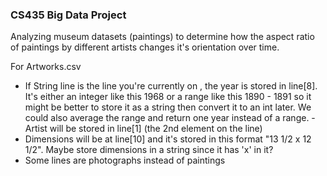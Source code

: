 ### CS435 Big Data Project
Analyzing museum datasets (paintings) to determine how the aspect ratio of paintings by different artists changes it's orientation over time. 

For Artworks.csv	  
 - If String line is the line you're currently on , the year is stored in  line[8].  It's either an integer like this 1968 or a range like this 1890 - 1891  so it might be better to store it as a string then convert it to an int later.  We could also average the range and return one year instead of a range.
-Artist will be stored in line[1] (the 2nd element on the line)
- Dimensions will be at line[10] and it's stored in this format "13 1/2 x 12 1/2". Maybe store dimensions in a string since it has 'x' in it? 
- Some lines are photographs instead of paintings

